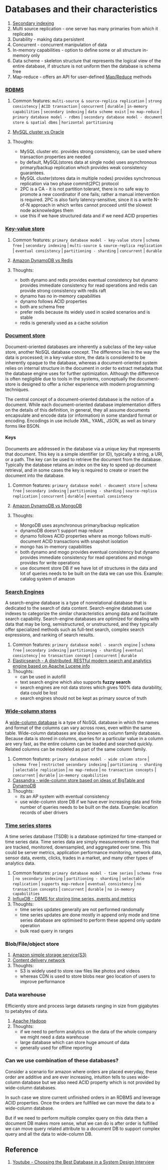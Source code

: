 # Databases and their characteristics

1. [Secondary indexing](https://stackoverflow.com/questions/1108/how-does-database-indexing-work#:~:text=Indexing%20is%20a%20way%20of,to%20be%20performed%20on%20it.)
2. Multi source replication - one server has many primaries from which it replicates
3. Durability - making data persistent
4. Concurrent - concurrent manipulation of data
5. In-memory capabilities - option to define some or all structure in-memory only
6. Data scheme - skeleton structure that represents the logical view of the entire database, if structure is not uniform then the database is schema free
7. Map-reduce - offers an API for user-defined [Map/Reduce](https://www.tutorialspoint.com/hadoop/hadoop_mapreduce.htm) methods

### [RDBMS](https://db-engines.com/en/ranking/relational+dbms)

1. Common features: `multi-source & source-replica replication` | `strong consistency` | `ACID transaction` | `concurrent` | `durable` | `in-memory capabilities` | `secondary indexing` | `data scheme exist` | `no map-reduce` | `primary database model - rdbms` | `secondary database model - document store & spatial dbms` | `horizontal partitioning`

2. [MySQL cluster vs Oracle](https://db-engines.com/en/system/MySQL%3BOracle)

3. Thoughts:

   - MySQL cluster etc. provides strong consistency, can be used where transaction properties are needed
   - by default, MySQL(stores data at single node) uses asynchronous primary/backup replication which provides weak consistency guarantees.
   - MySQL cluster(stores data in multiple nodes) provides synchronous replication via two phase commit(2PC) protocol
   - 2PC is a CA - it is not partition tolerant, there is no safe way to promote a new coordinator if one fails; rather a manual intervention is required. 2PC is also fairly latency-sensitive, since it is a write N-of-N approach in which writes cannot proceed until the slowest node acknowledges them
   - use this if we have structured data and if we need ACID properties

### [Key-value store](https://db-engines.com/en/ranking/key-value+store)

1. Common features: `primary database model - key-value store` | `schema free` | `secondary indexing` | `multi-source & source-replica replication` | `eventual consistency` | `partitioning - sharding` | `concurrent` | `durable`

2. [Amazon DynamoDB vs Redis](https://db-engines.com/en/system/Amazon+DynamoDB%3BRedis)

3. Thoughts:
   - both dynamo and redis provides eventual consistency but dynamo provides immediate consistency for read operations and redis can provide strong consistency with redis raft
   - dynamo has no in-memory capabilities
   - dynamo follows ACID properties
   - both are schema free
   - prefer redis because its widely used in scaled scenarios and is stable
   - redis is generally used as a cache solution

### [Document store](https://db-engines.com/en/ranking/document+store)

Document-oriented databases are inherently a subclass of the key-value store, another NoSQL database concept. The difference lies in the way the data is processed; in a key-value store, the data is considered to be inherently opaque to the database, whereas a document-oriented system relies on internal structure in the document in order to extract metadata that the database engine uses for further optimization. Although the difference is often negligible due to tools in the systems, conceptually the document-store is designed to offer a richer experience with modern programming techniques.

The central concept of a document-oriented database is the notion of a document. While each document-oriented database implementation differs on the details of this definition, in general, they all assume documents encapsulate and encode data (or information) in some standard format or encoding. Encodings in use include XML, YAML, JSON, as well as binary forms like BSON.

#### Keys

Documents are addressed in the database via a unique key that represents that document. This key is a simple identifier (or ID), typically a string, a URI, or a path. The key can be used to retrieve the document from the database. Typically the database retains an index on the key to speed up document retrieval, and in some cases the key is required to create or insert the document into the database.

1. Common features: `primary database model - document store` | `schema free` | `secondary indexing` | `partitioning - sharding` | `source-replica replication` | `concurrent` | `durable` | `eventual consistency`
2. [Amazon DynamoDB vs MongoDB](https://db-engines.com/en/system/Amazon+DynamoDB%3BMongoDB)
3. Thoughts:

   - MongoDB uses asynchronous primary/backup replication
   - dynamoDB doesn't support map reduce
   - dynamo follows ACID properties where as mongo follows multi-document ACID transactions with snapshot isolation
   - mongo has in-memory capabilities
   - both dynamo and mogo provides eventual consistency but dynamo provides immediate consistency for read operations and mongo provides for write operations
   - use document store DB if we have lot of structures in the data and lot of queries needs to be built on the data we can use this. Example: catalog system of amazon

### [Search Engines](https://db-engines.com/en/ranking/search+engine)

A search-engine database is a type of nonrelational database that is dedicated to the search of data content. Search-engine databases use indexes to categorize the similar characteristics among data and facilitate search capability. Search-engine databases are optimized for dealing with data that may be long, semistructured, or unstructured, and they typically offer specialized methods such as full-text search, complex search expressions, and ranking of search results.

1. Common features: `primary database model - search engine` | `schema free` | `secondary indexing` | `partitioning - sharding` | `eventual consistency` | `no transaction concept` | `concurrent` | `durable`
2. [Elasticsearch - A distributed, RESTful modern search and analytics engine based on Apache Lucene info](https://db-engines.com/en/system/Elasticsearch)
3. Thoughts:
   - can be used in autofill
   - text search engine which also supports **fuzzy search**
   - search engines are not data stores which gives 100% data durability, data could be lost
   - search engines should not be kept as primary source of truth

### [Wide-column stores](https://db-engines.com/en/ranking/wide+column+store)

A [wide-column database](https://www.scylladb.com/glossary/wide-column-database/) is a type of NoSQL database in which the names and format of the columns can vary across rows, even within the same table. Wide-column databases are also known as column family databases. Because data is stored in columns, queries for a particular value in a column are very fast, as the entire column can be loaded and searched quickly. Related columns can be modeled as part of the same column family.

1. Common features: `primary database model - wide column store` | `schema free` | `restricted secondary indexing` | `partitioning - sharding` | `selectable replication` | `no map-reduce` | `no transaction concepts` | `concurrent` | `durable` | `in-memory capabilities`
2. [Cassandra - wide-column store based on ideas of BigTable and DynamoDB](https://db-engines.com/en/system/Cassandra)
3. Thoughts:
   - its an AP system with eventual consistency
   - use wide-column store DB if we have ever increasing data and finite number of queries needs to be built on the data. Example: location records of uber drivers

### [Time series stores](https://db-engines.com/en/ranking/time+series+dbms)

A time series database (TSDB) is a database optimized for time-stamped or time series data. Time series data are simply measurements or events that are tracked, monitored, downsampled, and aggregated over time. This could be server metrics, application performance monitoring, network data, sensor data, events, clicks, trades in a market, and many other types of analytics data.

1. Common features: `primary database model - time series` | `schema free` | `no secondary indexing` | `partitioning - sharding` | `selectable replication` | `supports map-reduce` | `eventual consistency` | `no transaction concepts` | `concurrent` | `durable` | `no in-memory capabilities`
2. [InfluxDB - DBMS for storing time series, events and metrics](https://db-engines.com/en/system/InfluxDBa)
3. Thoughts:
   - time series updates generally are not performed randomally
   - time series updates are done mostly in append only mode and time series database are optimised to perform these append only update operation
   - bulk read query in ranges

### Blob/File/object store

1. [Amazon simple storage service(S3)](https://aws.amazon.com/s3/)
2. [Content delivery network](https://www.akamai.com/solutions/content-delivery-network)
3. Thoughts:
   - S3 is widely used to store raw files like photos and videos
   - whereas CDN is used to store blobs near geo location of users to improve performance

### Data warehouse

Efficiently store and process large datasets ranging in size from gigabytes to petabytes of data.

1. [Apache Hadoop](https://aws.amazon.com/emr/details/hadoop/what-is-hadoop/)
2. Thoughts:
   - if we need to perform analytics on the data of the whole company we might need a data warehouse
   - large database which can store huge amount of data
   - generally used for offline reporting

### Can we use combination of these databases?

Consider a scenario for amazon where orders are placed everyday, these order are additive and are ever increasing, intuition tells to uses wide-column database but we also need ACID property which is not provided by wide-column databases.

In such case we store current unfinished orders in an RDBMS and leverage ACID properties. Once the orders are fullfiled we can move the data to a wide-column database.

But if we need to perform multiple complex query on this data then a document DB makes more sense, what we can do is after order is fulfilled we can move query related attribute to a document DB to support complex query and all the data to wide-column DB.

## Reference

1. [Youtube - Choosing the Best Database in a System Design Interview](https://www.youtube.com/watch?v=cODCpXtPHbQ)
